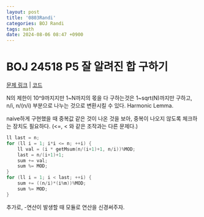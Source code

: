 ```yaml
---
layout: post
title: '0803Randi'
categories: BOJ Randi
tags: math
date: 2024-08-06 08:47 +0900
---
```

# BOJ 24518 P5 잘 알려진 합 구하기
[문제 링크](https://www.acmicpc.net/problem/24518)
|
[코드](https://www.acmicpc.net/source/81971742)

N의 제한이 10^9까지지만 1~N까지의 몫을 다 구하는것은 1~sqrt(N)까지만 구하고, n/i, n/(n/i) 부분으로 나누는 것으로 변환시킬 수 있다. Harmonic Lemma.

naive하게 구현했을 때 중복값 같은 것이 나온 것을 보아, 중복이 나오지 않도록 체크하는 장치도 필요하다. (<=, < 와 같은 조작과는 다른 문제다.)
```c++
ll last = n;
for (ll i = 1; i*i <= n; ++i) {
    ll val = (i * getMsum(n/(i+1)+1, n/i))%MOD;
    last = n/(i+1)+1;
    sum += val;
    sum %= MOD;
}
for (ll i = 1; i < last; ++i) {
    sum += ((n/i)*(i%m))%MOD;
    sum %= MOD;
}
```

추가로, -연산이 발생할 때 모듈로 연산을 신경써주자.